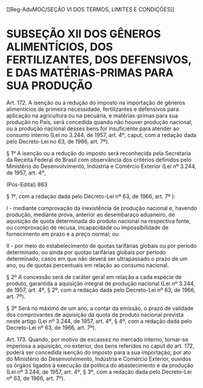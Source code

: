 [[Reg-AduMOC/SEÇÃO VI DOS TERMOS, LIMITES E CONDIÇÕES]]

# SUBSEÇÃO XII DOS GÊNEROS ALIMENTÍCIOS, DOS FERTILIZANTES, DOS DEFENSIVOS, E DAS MATÉRIAS-PRIMAS PARA SUA PRODUÇÃO

Art. 172. A isenção ou a redução do imposto na importação
de gêneros alimentícios de primeira necessidade,
fertilizantes e defensivos para aplicação na agricultura ou na
pecuária, e matérias-primas para sua produção no País, será
concedida quando não houver produção nacional, ou a
produção nacional desses bens for insuficiente para atender
ao consumo interno (Lei no 3.244, de 1957, art. 4º, caput,
com a redação dada pelo Decreto-Lei no 63, de 1966, art. 7º).

§ 1º A isenção ou a redução do imposto será reconhecida
pela Secretaria da Receita Federal do Brasil com observância
dos critérios definidos pelo Ministério do Desenvolvimento,
Indústria e Comércio Exterior (Lei nº 3.244, de 1957, art. 4º,

(Pós-Edital)    863

§ 1º, com a redação dada pelo Decreto-Lei nº 63, de 1966,
art. 7º ):

I - mediante comprovação da inexistência de produção
nacional e, havendo produção, mediante prova, anterior ao
desembaraço aduaneiro, de aquisição de quota determinada
do produto nacional na respectiva fonte, ou comprovação de
recusa, incapacidade ou impossibilidade de fornecimento
em prazo e a preço normal; ou

II - por meio do estabelecimento de quotas tarifárias globais
ou por período determinado, ou ainda por quotas tarifárias
globais por período determinado, casos em que não deverá
ser ultrapassado o prazo de um ano, ou de quotas
percentuais em relação ao consumo nacional.

§ 2º A concessão será de caráter geral em relação a cada
espécie de produto, garantida a aquisição integral de
produção nacional (Lei nº 3.244, de 1957, art. 4º, § 2º, com
a redação dada pelo Decreto-Lei nº 63, de 1966, art. 7º).

§ 3º Será no máximo de um ano, a contar da emissão, o prazo
de validade dos comprovantes de aquisição da quota de
produto nacional prevista neste artigo (Lei nº 3.244, de 1957,
art. 4º, § 4º, com a redação dada pelo Decreto-Lei nº 63, de
1966, art. 7º).

Art. 173. Quando, por motivo de escassez no mercado
interno, tornar-se imperiosa a aquisição, no exterior, dos
bens referidos no caput do art. 172, poderá ser concedida
isenção do imposto para a sua importação, por ato do
Ministério do Desenvolvimento, Indústria e Comércio
Exterior, ouvidos os órgãos ligados à execução da política do
abastecimento e da produção (Lei nº 3.244, de 1957, art. 4º,
§ 3º, com a redação dada pelo Decreto-Lei nº 63, de 1966,
art. 7º).